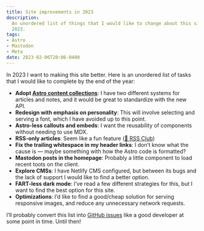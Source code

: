 ```yaml
---
title: Site improvements in 2023
description:
  An unordered list of things that I would like to change about this site in
  2023.
tags:
- Astro
- Mastodon
- Meta
date: 2023-02-06T20:06-0400
---
```


In 2023 I want to making this site better. Here is an unordered list of tasks
that I would like to complete by the end of the year:

- **Adopt
  [Astro content collections](https://docs.astro.build/en/guides/content-collections/)**:
  I have two different systems for articles and notes, and it would be great to
  standardize with the new API.
- **Redesign with emphasis on personality**: This will involve selecting and
  serving a font, which I have avoided up to this point.
- **Astro-less callouts and embeds**: I want the reusability of components
  without needing to use MDX.
- **RSS-only articles**: Seem like a fun feature
  ([🤫 RSS Club](https://daverupert.com/rss-club/))
- **Fix the trailing whitespace in my header links**: I don’t know what the
  cause is — maybe something with how the Astro code is formatted?
- **Mastodon posts in the homepage**: Probably a little component to load recent
  toots on the client.
- **Explore CMSs**: I have Netlify CMS configured, but between its bugs and the
  lack of support I would like to find a better option.
- **FART-less dark mode**: I’ve read a few different strategies for this, but I
  want to find the best option for this site.
- **Optimizations**: I’d like to find a good/cheap solution for serving
  responsive images, and reduce any unnecessary network requests.

I’ll probably convert this list into
[GitHub issues](https://github.com/seanmcp/seanmcp.com/issues) like a good
developer at some point in time. Until then!
